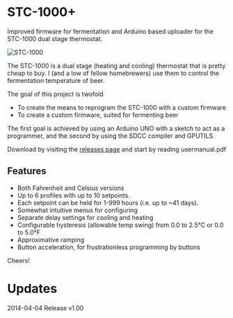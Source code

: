 STC\-1000+
========

Improved firmware for fermentation and Arduino based uploader for the STC-1000 dual stage thermostat.

![STC-1000](http://img.diytrade.com/cdimg/1066822/11467124/0/1261107339/temperature_controllers_STC-1000.jpg)

The STC-1000 is a dual stage (heating and cooling) thermostat that is pretty cheap to buy. I (and a low of fellow homebrewers) use them to control the fermentation temperature of beer.

The goal of this project is twofold
 * To create the means to reprogram the STC-1000 with a custom firmware
 * To create a custom firmware, suited for fermenting beer

The first goal is achieved by using an Arduino UNO with a sketch to act as a programmer, and the second by using the SDCC compiler and GPUTILS. 

Download by visiting the [releases page](https://github.com/matsstaff/stc1000p/releases)
and start by reading usermanual.pdf

Features
--------

* Both Fahrenheit and Celsius versions
* Up to 6 profiles with up to 10 setpoints.
* Each setpoint can be held for 1-999 hours (i.e. up to ~41 days).
* Somewhat intuitive menus for configuring
* Separate delay settings for cooling and heating
* Configurable hysteresis (allowable temp swing) from 0.0 to 2.5°C or 0.0 to 5.0°F
* Approximative ramping
* Button acceleration, for frustrationless programming by buttons

Cheers!


Updates
=======

2014-04-04 Release v1.00
